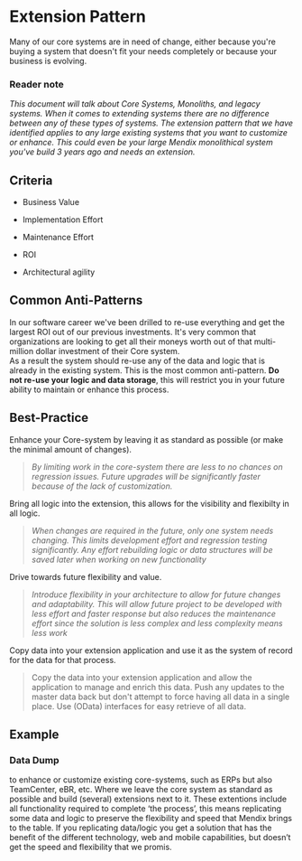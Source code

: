 # Extension Pattern

Many of our core systems are in need of change, either because you're buying a system that doesn't fit your needs completely or because your business is evolving. 


### Reader note
*This document will talk about Core Systems, Monoliths, and legacy systems. When it comes to extending systems there are no difference between any of these types of systems. The extension pattern that we have identified applies to any large existing systems that you want to customize or enhance. This could even be your large Mendix monolithical system you've build 3 years ago and needs an extension.*


## Criteria
* Business Value 
* Implementation Effort 
* Maintenance Effort
* ROI

* Architectural agility


## Common Anti-Patterns 
In our software career we've been drilled to re-use everything and get the largest ROI out of our previous investments. It's very common that organizations are looking to get all their moneys worth out of that multi-million dollar investment of their Core system.  
As a result the system should re-use any of the data and logic that is already in the existing system. This is the most common anti-pattern. **Do not re-use your logic and data storage**, this will restrict you in your future ability to maintain or enhance this process.


## Best-Practice

Enhance your Core-system by leaving it as standard as possible (or make the minimal amount of changes).  
>*By limiting work in the core-system there are less to no chances on regression issues. Future upgrades will be significantly faster because of the lack of customization.*  

Bring all logic into the extension, this allows for the visibility and flexibilty in all logic.  
>*When changes are required in the future, only one system needs changing. This limits development effort and regression testing significantly. Any effort rebuilding logic or data structures will be saved later when working on new functionality*

Drive towards future flexibility and value. 
>*Introduce flexibility in your architecture to allow for future changes and adaptability. This will allow future project to be developed with less effort and faster response but also reduces the maintenance effort since the solution is less complex and less complexity means less work*  

Copy data into your extension application and use it as the system of record for the data for that process. 
>Copy the data into your extension application and allow the application to manage and enrich this data. Push any updates to the master data back but don't attempt to force having all data in a single place. Use (OData) interfaces for easy retrieve of all data. 



## Example



### Data Dump
 
to enhance or customize existing core-systems, such as ERPs but also TeamCenter, eBR, etc. Where we leave the core system as standard as possible and build (several) extensions next to it. These extentions include all functionality required to complete ‘the process’, this means replicating some data and logic to preserve the flexibility and speed that Mendix brings to the table. If you replicating data/logic you get a solution that has the benefit of the different technology, web and mobile capabilities, but doesn’t get the speed and flexibility that we promis. 
 
